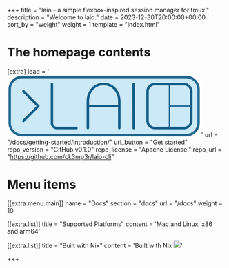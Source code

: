 +++
title = "laio - a simple flexbox-inspired session manager for tmux."
description = "Welcome to laio."
date = 2023-12-30T20:00:00+00:00
sort_by = "weight"
weight = 1
template = "index.html"

# The homepage contents
[extra]
lead = '<img src="./media/laio.svg" width="450" />'
url = "/docs/getting-started/introduction/"
url_button = "Get started"
repo_version = "GitHub v0.1.0"
repo_license = "Apache License."
repo_url = "https://github.com/ck3mp3r/laio-cli"

# Menu items
[[extra.menu.main]]
name = "Docs"
section = "docs"
url = "/docs"
weight = 10

[[extra.list]]
title = "Supported Platforms"
content = 'Mac and Linux, x86 and arm64'

[[extra.list]]
title = "Built with Nix"
content = 'Built with Nix <img src="https://builtwithnix.org/badge.svg" />'

+++
